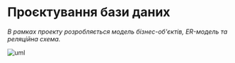 # Проєктування бази даних

*В рамках проекту розробляється модель бізнес-об'єктів, ER-модель та реляційна схема.*

![uml](http://www.plantuml.com/plantuml/png/TPBDRjKm48NtynHMkcch9g8lKFNs2h52gX0iM0xsS6NYs94zQHi1xqv-o3HnbAmotvcnx7FcCJ56xXe7vDbohqvQXyvpLbRKe7KvR36brn1DphtLjSU6SfuOUGTTk5Y_GEjHitsHflyLfDhw5YCsIZjCIVs69zJr9Gudc7Dm8QfpYEZWAKH3SIRFX9yYaOU_g_7452bmtz8vF-4xEHTUvn7Ol5kLj-9B_dPLxaKn81V5XRqYLgm5WCMGeV_FGsRaiGABVyyn_2BD0n3qbTuatOzlsBIEDber_3dQ41qy3pMiegEKbkfBSBJ-hvRe1HXAEjgMRV00uSTu8tKoZVKsSKGEKQchdzEtgDyIxU79e-iJ2vVxV2P6WupgAf8fBrE2kPRNLKtzZhsWwmXWtJC59OTiExUQYAgu_d1tUrEKPN5zVtT_KsnY61tTTqWIC9jxt76WoyvaUYSDKqw7gbnn4qnLFSnpOo1IB448093DcKqPIrZlpZi5sP69JVFvbgXtwP6ywHht3m00)
